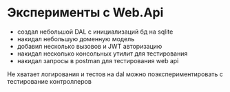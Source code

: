 # Эксперименты с Web.Api

- создал небольшой DAL с инициализаций бд на sqlite
- накидал небольшую доменную модель
- добавил несколько вызовов и JWT авторизацию
- накидал несколько консольных утилит для тестирования
- накидал запросы в postman для тестирования web api

Не хватает логирования и тестов на dal
можно поэкспериментировать с тестирование контроллеров
